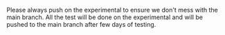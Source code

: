 Please always push on the experimental to ensure we don't mess with the main branch. All the test will be done on the experimental and will be pushed to the main branch after few days of testing.